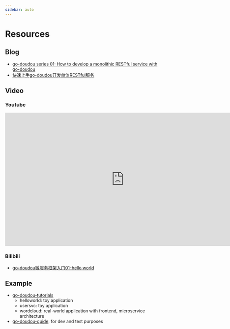 ```yaml
---
sidebar: auto
---
```


# Resources

## Blog

- [go-doudou series 01: How to develop a monolithic RESTful service with go-doudou](https://dev.to/wubin1989/go-doudou-series-01-how-to-develop-a-monolithic-restful-service-with-go-doudou-8gl)
- [快速上手go-doudou开发单体RESTful服务](https://juejin.cn/post/7046936284438200333)

## Video
### Youtube

<iframe width="772" height="434" src="https://www.youtube.com/embed/6XiJkzUPo28" title="YouTube video player" frameborder="0" allow="accelerometer; autoplay; clipboard-write; encrypted-media; gyroscope; picture-in-picture" allowfullscreen></iframe>

### Bilibili

- [go-doudou微服务框架入门01-hello world](https://www.bilibili.com/video/BV1AS4y1F7mE?spm_id_from=333.999.0.0)

## Example
- [go-doudou-tutorials](https://github.com/unionj-cloud/go-doudou-tutorials)
    - helloworld: toy application
    - usersvc: toy application
    - wordcloud: real-world application with frontend, microservice architecture
- [go-doudou-guide](https://github.com/unionj-cloud/go-doudou-guide): for dev and test purposes